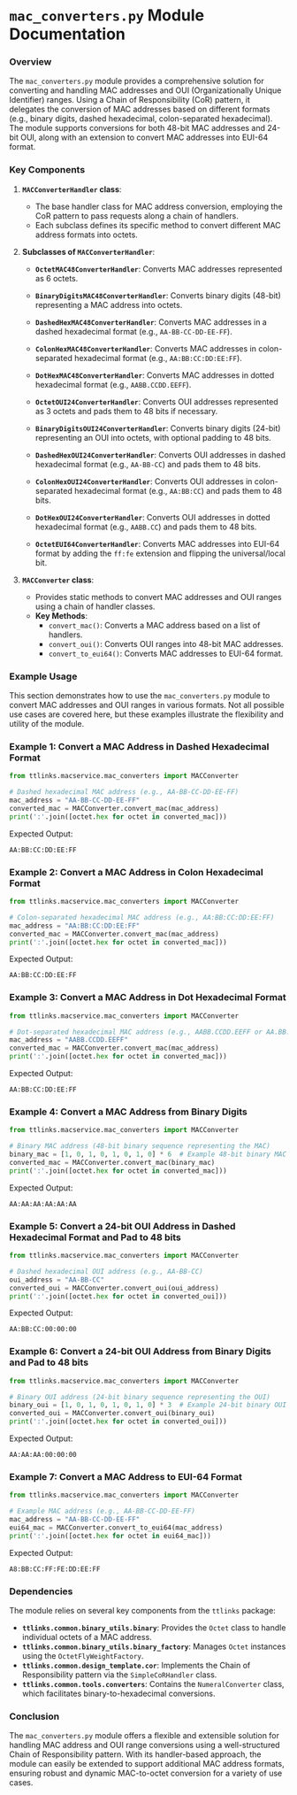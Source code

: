 # `mac_converters.py` Module Documentation

### Overview

The `mac_converters.py` module provides a comprehensive solution for converting and handling MAC addresses and OUI (Organizationally Unique Identifier) ranges. Using a Chain of Responsibility (CoR) pattern, it delegates the conversion of MAC addresses based on different formats (e.g., binary digits, dashed hexadecimal, colon-separated hexadecimal). The module supports conversions for both 48-bit MAC addresses and 24-bit OUI, along with an extension to convert MAC addresses into EUI-64 format.

### Key Components

1. **`MACConverterHandler` class**:  
   - The base handler class for MAC address conversion, employing the CoR pattern to pass requests along a chain of handlers.
   - Each subclass defines its specific method to convert different MAC address formats into octets.

2. **Subclasses of `MACConverterHandler`**:
   - **`OctetMAC48ConverterHandler`**: Converts MAC addresses represented as 6 octets.
   - **`BinaryDigitsMAC48ConverterHandler`**: Converts binary digits (48-bit) representing a MAC address into octets.
   - **`DashedHexMAC48ConverterHandler`**: Converts MAC addresses in a dashed hexadecimal format (e.g., `AA-BB-CC-DD-EE-FF`).
   - **`ColonHexMAC48ConverterHandler`**: Converts MAC addresses in colon-separated hexadecimal format (e.g., `AA:BB:CC:DD:EE:FF`).
   - **`DotHexMAC48ConverterHandler`**: Converts MAC addresses in dotted hexadecimal format (e.g., `AABB.CCDD.EEFF`).
   
   - **`OctetOUI24ConverterHandler`**: Converts OUI addresses represented as 3 octets and pads them to 48 bits if necessary.
   - **`BinaryDigitsOUI24ConverterHandler`**: Converts binary digits (24-bit) representing an OUI into octets, with optional padding to 48 bits.
   - **`DashedHexOUI24ConverterHandler`**: Converts OUI addresses in dashed hexadecimal format (e.g., `AA-BB-CC`) and pads them to 48 bits.
   - **`ColonHexOUI24ConverterHandler`**: Converts OUI addresses in colon-separated hexadecimal format (e.g., `AA:BB:CC`) and pads them to 48 bits.
   - **`DotHexOUI24ConverterHandler`**: Converts OUI addresses in dotted hexadecimal format (e.g., `AABB.CC`) and pads them to 48 bits.

   - **`OctetEUI64ConverterHandler`**: Converts MAC addresses into EUI-64 format by adding the `ff:fe` extension and flipping the universal/local bit.

3. **`MACConverter` class**:  
   - Provides static methods to convert MAC addresses and OUI ranges using a chain of handler classes.
   - **Key Methods**:
     - `convert_mac()`: Converts a MAC address based on a list of handlers.
     - `convert_oui()`: Converts OUI ranges into 48-bit MAC addresses.
     - `convert_to_eui64()`: Converts MAC addresses to EUI-64 format.

### Example Usage
This section demonstrates how to use the `mac_converters.py` module to convert MAC addresses and OUI ranges in various formats. Not all possible use cases are covered here, but these examples illustrate the flexibility and utility of the module.

### Example 1: Convert a MAC Address in Dashed Hexadecimal Format
```python
from ttlinks.macservice.mac_converters import MACConverter

# Dashed hexadecimal MAC address (e.g., AA-BB-CC-DD-EE-FF)
mac_address = "AA-BB-CC-DD-EE-FF"
converted_mac = MACConverter.convert_mac(mac_address)
print(':'.join([octet.hex for octet in converted_mac]))
```
Expected Output:
```
AA:BB:CC:DD:EE:FF
```

### Example 2: Convert a MAC Address in Colon Hexadecimal Format
```python
from ttlinks.macservice.mac_converters import MACConverter

# Colon-separated hexadecimal MAC address (e.g., AA:BB:CC:DD:EE:FF)
mac_address = "AA:BB:CC:DD:EE:FF"
converted_mac = MACConverter.convert_mac(mac_address)
print(':'.join([octet.hex for octet in converted_mac]))
```
Expected Output:
```
AA:BB:CC:DD:EE:FF
```

### Example 3: Convert a MAC Address in Dot Hexadecimal Format
```python
from ttlinks.macservice.mac_converters import MACConverter

# Dot-separated hexadecimal MAC address (e.g., AABB.CCDD.EEFF or AA.BB.CC.DD.EE.FF)
mac_address = "AABB.CCDD.EEFF"
converted_mac = MACConverter.convert_mac(mac_address)
print(':'.join([octet.hex for octet in converted_mac]))
```
Expected Output:
```
AA:BB:CC:DD:EE:FF
```

### Example 4: Convert a MAC Address from Binary Digits
```python
from ttlinks.macservice.mac_converters import MACConverter

# Binary MAC address (48-bit binary sequence representing the MAC)
binary_mac = [1, 0, 1, 0, 1, 0, 1, 0] * 6  # Example 48-bit binary MAC address
converted_mac = MACConverter.convert_mac(binary_mac)
print(':'.join([octet.hex for octet in converted_mac]))
```
Expected Output:
```
AA:AA:AA:AA:AA:AA
```

### Example 5: Convert a 24-bit OUI Address in Dashed Hexadecimal Format and Pad to 48 bits
```python
from ttlinks.macservice.mac_converters import MACConverter

# Dashed hexadecimal OUI address (e.g., AA-BB-CC)
oui_address = "AA-BB-CC"
converted_oui = MACConverter.convert_oui(oui_address)
print(':'.join([octet.hex for octet in converted_oui]))
```
Expected Output:
```
AA:BB:CC:00:00:00
```

### Example 6: Convert a 24-bit OUI Address from Binary Digits and Pad to 48 bits
```python
from ttlinks.macservice.mac_converters import MACConverter

# Binary OUI address (24-bit binary sequence representing the OUI)
binary_oui = [1, 0, 1, 0, 1, 0, 1, 0] * 3  # Example 24-bit binary OUI
converted_oui = MACConverter.convert_oui(binary_oui)
print(':'.join([octet.hex for octet in converted_oui]))
```
Expected Output:
```
AA:AA:AA:00:00:00
```

### Example 7: Convert a MAC Address to EUI-64 Format
```python
from ttlinks.macservice.mac_converters import MACConverter

# Example MAC address (e.g., AA-BB-CC-DD-EE-FF)
mac_address = "AA-BB-CC-DD-EE-FF"
eui64_mac = MACConverter.convert_to_eui64(mac_address)
print(':'.join([octet.hex for octet in eui64_mac]))
```
Expected Output:
```
A8:BB:CC:FF:FE:DD:EE:FF
```


### Dependencies

The module relies on several key components from the `ttlinks` package:
- **`ttlinks.common.binary_utils.binary`**: Provides the `Octet` class to handle individual octets of a MAC address.
- **`ttlinks.common.binary_utils.binary_factory`**: Manages `Octet` instances using the `OctetFlyWeightFactory`.
- **`ttlinks.common.design_template.cor`**: Implements the Chain of Responsibility pattern via the `SimpleCoRHandler` class.
- **`ttlinks.common.tools.converters`**: Contains the `NumeralConverter` class, which facilitates binary-to-hexadecimal conversions.

### Conclusion

The `mac_converters.py` module offers a flexible and extensible solution for handling MAC address and OUI range conversions using a well-structured Chain of Responsibility pattern. With its handler-based approach, the module can easily be extended to support additional MAC address formats, ensuring robust and dynamic MAC-to-octet conversion for a variety of use cases.